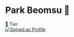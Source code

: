 # Park Beomsu 🐷

<!--
**ssafypark/ssafypark** is a ✨ _special_ ✨ repository because its `README.md` (this file) appears on your GitHub profile.

Here are some ideas to get you started:

- 🔭 I’m currently working on ...
- 🌱 I’m currently learning ...
- 👯 I’m looking to collaborate on ...
- 🤔 I’m looking for help with ...
- 💬 Ask me about ...
- 📫 How to reach me: ...
- 😄 Pronouns: ...
- ⚡ Fun fact: ...
-->

🥇 Tier  
[![Solved.ac Profile](http://mazassumnida.wtf/api/v2/generate_badge?boj=pbsu1213)](https://solved.ac/pbsu1213/)
